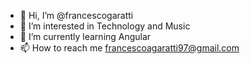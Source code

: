 - 👋 Hi, I’m @francescogaratti
- 👀 I’m interested in Technology and Music
- 🌱 I’m currently learning Angular 
- 📫 How to reach me francescoagaratti97@gmail.com

<!---
francescogaratti/francescogaratti is a ✨ special ✨ repository because its `README.md` (this file) appears on your GitHub profile.
You can click the Preview link to take a look at your changes.
--->
